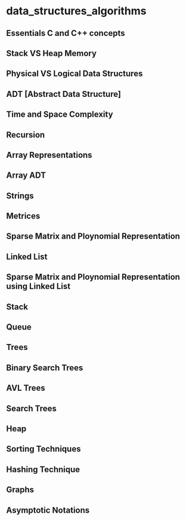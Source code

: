 # data_structures_algorithms

## Essentials C and C++ concepts

## Stack VS Heap Memory

## Physical VS Logical Data Structures

## ADT [Abstract Data Structure]

## Time and Space Complexity

## Recursion

## Array Representations

## Array ADT

## Strings

## Metrices

## Sparse Matrix and Ploynomial Representation

## Linked List

## Sparse Matrix and Ploynomial Representation using Linked List

## Stack

## Queue

## Trees

## Binary Search Trees

## AVL Trees

## Search Trees

## Heap

## Sorting Techniques

## Hashing Technique

## Graphs

## Asymptotic Notations